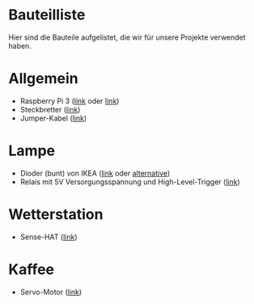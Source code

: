 # Bauteilliste
Hier sind die Bauteile aufgelistet, die wir für unsere Projekte verwendet haben.
# Allgemein
- Raspberry Pi 3 ([link](https://www.amazon.de/Raspberry-Pi-Model-ARM-Cortex-A53-Bluetooth/dp/B01CD5VC92/ref=sr_1_4?ie=UTF8&qid=1533130632&sr=8-4&keywords=raspberry+pi) oder [link](https://www.amazon.de/Raspberry-Pi-Official-Desktop-Starter/dp/B01CI5879A/ref=sr_1_5?ie=UTF8&qid=1533130632&sr=8-5&keywords=raspberry+pi))
- Steckbretter ([link](https://www.amazon.de/Philonext-Breadboard-Experimentierboard-Platinen-Kit-Steckplatine/dp/B075SZ7W5M/ref=sr_1_3?ie=UTF8&qid=1533130855&sr=8-3&keywords=steckbrett))
- Jumper-Kabel ([link](https://www.amazon.de/Female-Female-Male-Female-Male-Male-Steckbr%C3%BCcken-Drahtbr%C3%BCcken-bunt/dp/B01EV70C78/ref=pd_bxgy_421_2?_encoding=UTF8&pd_rd_i=B01EV70C78&pd_rd_r=3BT6CC4DP7ZZ4TX1K4S8&pd_rd_w=CdbFy&pd_rd_wg=zIbcl&psc=1&refRID=3BT6CC4DP7ZZ4TX1K4S8))
# Lampe
- Dioder (bunt) von IKEA ([link](https://www.ikea.com/us/en/catalog/products/50192365/) oder [alternative](https://www.ikea.com/at/de/catalog/products/90400937/))
- Relais mit 5V Versorgungsspannung und High-Level-Trigger ([link](https://www.amazon.de/AZDelivery-1-Relais-KY-019-High-Level-Trigger-Arduino/dp/B07CNR7K9B/ref=sr_1_4?ie=UTF8&qid=1533130172&sr=8-4&keywords=relais))
# Wetterstation
- Sense-HAT ([link](https://www.amazon.de/RASPBERRYPI-SENSEHAT-Raspberry-Pi-Feuchtigkeit-Temperatursensoren/dp/2251379622/ref=sr_1_1?ie=UTF8&qid=1533130609&sr=8-1&keywords=sense+hat))
# Kaffee
- Servo-Motor ([link](https://www.amazon.de/Longruner-Helicopter-Airplane-Controls-KY66-5/dp/B07236KYVC/ref=sr_1_1_sspa?ie=UTF8&qid=1533130441&sr=8-1-spons&keywords=servo&psc=1))
